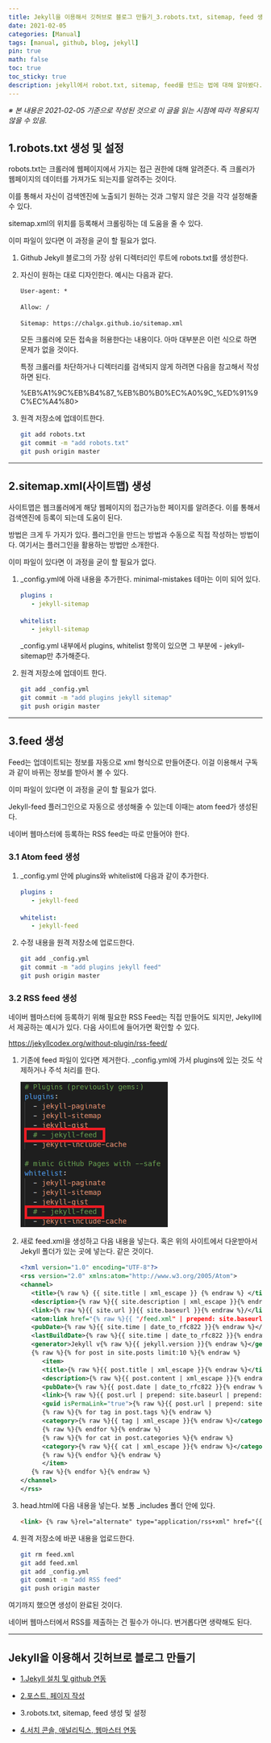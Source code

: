 ```yaml
---
title: Jekyll을 이용해서 깃허브로 블로그 만들기_3.robots.txt, sitemap, feed 생성 및 설정
date: 2021-02-05
categories: [Manual]
tags: [manual, github, blog, jekyll]
pin: true
math: false
toc: true
toc_sticky: true
description: jekyll에서 robot.txt, sitemap, feed를 만드는 법에 대해 알아봤다.
---
```


_※ 본 내용은 2021-02-05 기준으로 작성된 것으로 이 글을 읽는 시점에 따라 적용되지 않을 수 있음._

## __1.robots.txt 생성 및 설정__

robots.txt는 크롤러에 웹페이지에서 가지는 접근 권한에 대해 알려준다. 즉 크롤러가 웹페이지의 데이터를 가져가도 되는지를 알려주는 것이다.

이를 통해서 자신이 검색엔진에 노출되기 원하는 것과 그렇지 않은 것을 각각 설정해줄 수 있다.

sitemap.xml의 위치를 등록해서 크롤링하는 데 도움을 줄 수 있다.

이미 파일이 있다면 이 과정을 굳이 할 필요가 없다.

1. Github Jekyll 블로그의 가장 상위 디렉터리인 루트에 robots.txt를 생성한다.

2. 자신이 원하는 대로 디자인한다. 예시는 다음과 같다.

   ```
   User-agent: *

   Allow: /

   Sitemap: https://chalgx.github.io/sitemap.xml
   ```

   모든 크롤러에 모든 접속을 허용한다는 내용이다. 아마 대부분은 이런 식으로 하면 문제가 없을 것이다.

   특정 크롤러를 차단하거나 디렉터리를 검색되지 않게 하려면 다음을 참고해서 작성하면 된다.

   %EB%A1%9C%EB%B4%87_%EB%B0%B0%EC%A0%9C_%ED%91%9C%EC%A4%80>

3. 원격 저장소에 업데이트한다.

   ```bash
   git add robots.txt
   git commit -m "add robots.txt"
   git push origin master
   ```

***

## __2.sitemap.xml(사이트맵) 생성__

사이트맵은 웹크롤러에게 해당 웹페이지의 접근가능한 페이지를 알려준다. 이를 통해서 검색엔진에 등록이 되는데 도움이 된다.

방법은 크게 두 가지가 있다. 플러그인을 만드는 방법과 수동으로 직접 작성하는 방법이다. 여기서는 플러그인을 활용하는 방법만 소개한다.

이미 파일이 있다면 이 과정을 굳이 할 필요가 없다.

1. _config.yml에 아래 내용을 추가한다. minimal-mistakes 테마는 이미 되어 있다.

   ```yml
   plugins :
      - jekyll-sitemap

   whitelist:
      - jekyll-sitemap
   ```

   _config.yml 내부에서 plugins, whitelist 항목이 있으면 그 부분에 - jekyll-sitemap만 추가해준다.

2. 원격 저장소에 업데이트 한다.

   ```bash
   git add _config.yml
   git commit -m "add plugins jekyll sitemap"
   git push origin master
   ```

***

## __3.feed 생성__

Feed는 업데이트되는 정보를 자동으로 xml 형식으로 만들어준다. 이걸 이용해서 구독과 같이 바뀌는 정보를 받아서 볼 수 있다.

이미 파일이 있다면 이 과정을 굳이 할 필요가 없다.

Jekyll-feed 플러그인으로 자동으로 생성해줄 수 있는데 이때는 atom feed가 생성된다.

네이버 웹마스터에 등록하는 RSS feed는 따로 만들어야 한다.

### __3.1 Atom feed 생성__

1. _config.yml 안에 plugins와 whitelist에 다음과 같이 추가한다.

   ```yml
   plugins :
      - jekyll-feed

   whitelist:
      - jekyll-feed
   ```

2. 수정 내용을 원격 저장소에 업로드한다.

   ```bash
   git add _config.yml
   git commit -m "add plugins jekyll feed"
   git push origin master
   ```

### __3.2 RSS feed 생성__

네이버 웹마스터에 등록하기 위해 필요한 RSS Feed는 직접 만들어도 되지만, Jekyll에서 제공하는 예시가 있다. 다음 사이트에 들어가면 확인할 수 있다.

<https://jekyllcodex.org/without-plugin/rss-feed/>

1. 기존에 feed 파일이 있다면 제거한다. _config.yml에 가서 plugins에 있는 것도 삭제하거나 주석 처리를 한다.

   ![RssFeed1](/images/Jekyll3/RssFeed1.PNG)

2. 새로 feed.xml을 생성하고 다음 내용을 넣는다. 혹은 위의 사이트에서 다운받아서 Jekyll 폴더가 있는 곳에 넣는다. 같은 것이다.

   ```xml
   <?xml version="1.0" encoding="UTF-8"?>
   <rss version="2.0" xmlns:atom="http://www.w3.org/2005/Atom">
   <channel>
      <title>{% raw %} {{ site.title | xml_escape }} {% endraw %} </title>
      <description>{% raw %}{{ site.description | xml_escape }}{% endraw %}</description>
      <link>{% raw %}{{ site.url }}{{ site.baseurl }}{% endraw %}/</link>
      <atom:link href="{% raw %}{{ "/feed.xml" | prepend: site.baseurl | prepend: site.url }}{% endraw %}" rel="self" type="application/rss+xml"/>
      <pubDate>{% raw %}{{ site.time | date_to_rfc822 }}{% endraw %}</pubDate>
      <lastBuildDate>{% raw %}{{ site.time | date_to_rfc822 }}{% endraw %}</lastBuildDate>
      <generator>Jekyll v{% raw %}{{ jekyll.version }}{% endraw %}</generator>
      {% raw %}{% for post in site.posts limit:10 %}{% endraw %}
         <item>
         <title>{% raw %}{{ post.title | xml_escape }}{% endraw %}</title>
         <description>{% raw %}{{ post.content | xml_escape }}{% endraw %}</description>
         <pubDate>{% raw %}{{ post.date | date_to_rfc822 }}{% endraw %}</pubDate>
         <link>{% raw %}{{ post.url | prepend: site.baseurl | prepend: site.url }}{% endraw %}</link>
         <guid isPermaLink="true">{% raw %}{{ post.url | prepend: site.baseurl | prepend: site.url }}{% endraw %}</guid>
         {% raw %}{% for tag in post.tags %}{% endraw %}
         <category>{% raw %}{{ tag | xml_escape }}{% endraw %}</category>
         {% raw %}{% endfor %}{% endraw %}
         {% raw %}{% for cat in post.categories %}{% endraw %}
         <category>{% raw %}{{ cat | xml_escape }}{% endraw %}</category>
         {% raw %}{% endfor %}{% endraw %}
         </item>
      {% raw %}{% endfor %}{% endraw %}
   </channel>
   </rss>
   ```

3. head.html에 다음 내용을 넣는다. 보통 _includes 폴더 안에 있다.

   ```html
   <link> {% raw %}rel="alternate" type="application/rss+xml" href="{{ site.url }}/feed.xml"{% endraw %}<\link>
   ```

4. 원격 저장소에 바꾼 내용을 업로드한다.

   ```bash
   git rm feed.xml
   git add feed.xml
   git add _config.yml
   git commit -m "add RSS feed"
   git push origin master
   ```

여기까지 했으면 생성이 완료된 것이다.

네이버 웹마스터에서 RSS를 제출하는 건 필수가 아니다. 번거롭다면 생략해도 된다.

***

## __Jekyll을 이용해서 깃허브로 블로그 만들기__

- [1.Jekyll 설치 및 github 연동](https://chalgx.github.io/manual/GithubJekyllManual1/)

- [2.포스트, 페이지 작성](https://chalgx.github.io/manual/GithubJekyllManual2/)

- 3.robots.txt, sitemap, feed 생성 및 설정

- [4.서치 콘솔, 애널리틱스, 웹마스터 연동](https://chalgx.github.io/manual/GithubJekyllManual4/)